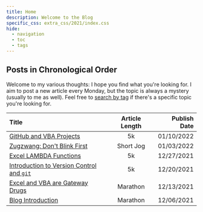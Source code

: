 ```yaml
---
title: Home
description: Welcome to the Blog
specific_css: extra_css/2021/index.css
hide:
  - navigation
  - toc
  - tags
---
```


## Posts in Chronological Order

Welcome to my various thoughts: I hope you find what you're looking for. I aim to post a new article every Monday, but the topic is always a mystery (usually to me as well). Feel free to <a href='/tags'>search by tag</a> if there's a specific topic you're looking for.

| Title                                                                   | Article Length | Publish Date |
| :---------------------------------------------------------------------- | :------------: | -----------: |
| <a href="/2022/Git-and-Excel-VBA">GitHub and VBA Projects</a>           |       5k       |   01/10/2022 |
| <a href="/2022/Zugzwang">Zugzwang: Don't Blink First</a>                |   Short Jog    |   01/03/2022 |
| <a href="/2021/Excel-Lambda-Functions">Excel LAMBDA Functions</a>       |       5k       |   12/27/2021 |
| <a href="/2021/Git-Intro">Introduction to Version Control and `git`</a> |       5k       |   12/20/2021 |
| <a href="/2021/Why-Excel-and-VBA">Excel and VBA are Gateway Drugs</a>   |    Marathon    |   12/13/2021 |
| <a href="/2021/Blog-Introduction">Blog Introduction</a>                 |    Marathon    |   12/06/2021 |
